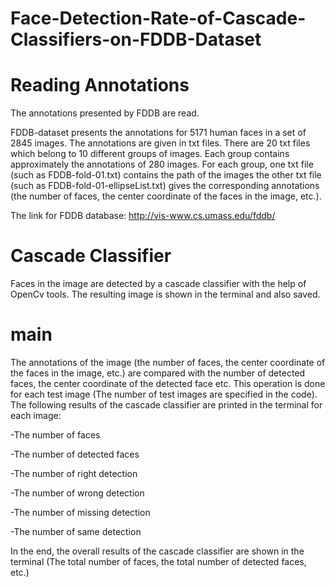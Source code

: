 # Face-Detection-Rate-of-Cascade-Classifiers-on-FDDB-Dataset

# Reading Annotations
  The annotations presented by FDDB are read.
  
  FDDB-dataset presents the annotations for 5171 human faces in a set of 2845 images. The annotations are given in txt files. There are 20 txt files which belong to 10 different groups of images. Each group contains approximately the annotations of 280 images. For each group, one txt file (such as FDDB-fold-01.txt) contains the path of the images the other txt file (such as FDDB-fold-01-ellipseList.txt) gives the corresponding annotations (the number of faces, the center coordinate of the faces in the image, etc.).
  
The link for FDDB database: http://vis-www.cs.umass.edu/fddb/
  
#  Cascade Classifier
   Faces in the image are detected by a cascade classifier with the help of OpenCv tools. The resulting image is shown in the terminal and also saved. 
   
# main
  The annotations of the image (the number of faces, the center coordinate of the faces in the image, etc.) are compared with the number of detected faces, the center coordinate of the detected face etc. This operation is done for each test image (The number of test images are specified in the code). The following results of the cascade classifier are printed in the terminal for each image:
  
  -The number of faces 
  
  -The number of detected faces
  
  -The number of right detection 
  
  -The number of wrong detection
  
  -The number of missing detection 
  
  -The number of same detection

In the end, the overall results of the cascade classifier are shown in the terminal (The total number of faces, the total number of detected faces, etc.)
